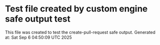 # Test file created by custom engine safe output test
This file was created to test the create-pull-request safe output.
Generated at: Sat Sep  6 04:50:09 UTC 2025
